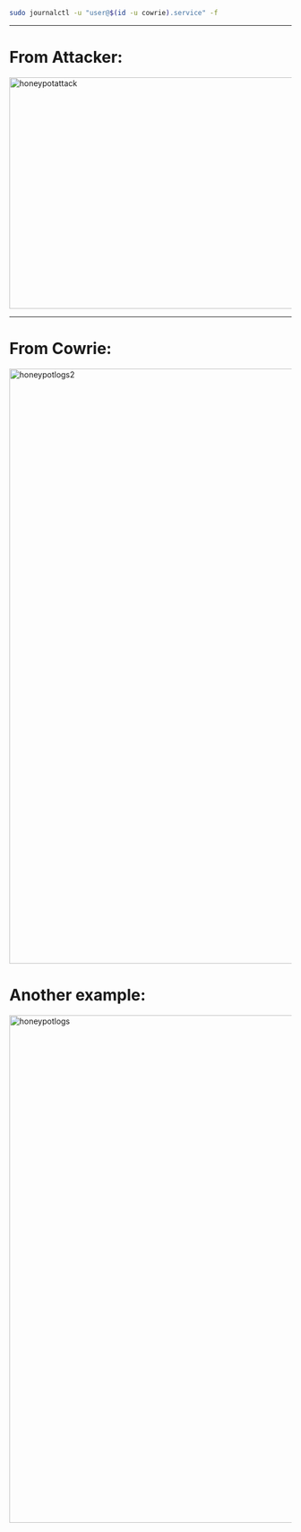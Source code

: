 ```bash
sudo journalctl -u "user@$(id -u cowrie).service" -f
```

---

# From Attacker:

<img width="2381" height="413" alt="honeypotattack" src="https://github.com/user-attachments/assets/4195eac1-889e-47af-b819-65a02c820514" />

---

# From Cowrie:

<img width="2543" height="1062" alt="honeypotlogs2" src="https://github.com/user-attachments/assets/fffe597d-17fa-4f04-98b4-674f969314e4" />

# Another example:

<img width="2140" height="906" alt="honeypotlogs" src="https://github.com/user-attachments/assets/efa10840-d900-4176-9e17-2a6ac0536717" />
